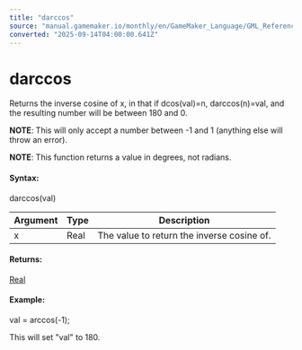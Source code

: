 ```yaml
---
title: "darccos"
source: "manual.gamemaker.io/monthly/en/GameMaker_Language/GML_Reference/Maths_And_Numbers/Angles_And_Distance/darccos.htm"
converted: "2025-09-14T04:00:00.641Z"
---
```


# darccos

Returns the inverse cosine of x, in that if dcos(val)=n, darccos(n)=val, and the resulting number will be between 180 and 0.

**NOTE**: This will only accept a number between -1 and 1 (anything else will throw an error).

**NOTE**: This function returns a value in degrees, not radians.

#### Syntax:

darccos(val)

| Argument | Type | Description |
| --- | --- | --- |
| x | Real | The value to return the inverse cosine of. |

#### Returns:

[Real](../../../GML_Overview/Data_Types.md)

#### Example:

val = arccos(-1);

This will set "val" to 180.